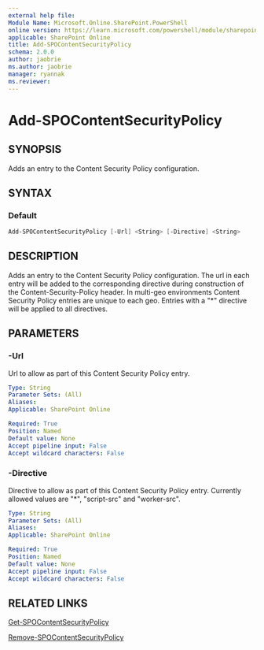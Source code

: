 ```yaml
---
external help file:
Module Name: Microsoft.Online.SharePoint.PowerShell
online version: https://learn.microsoft.com/powershell/module/sharepoint-online/add-spocontentsecuritypolicy
applicable: SharePoint Online
title: Add-SPOContentSecurityPolicy
schema: 2.0.0
author: jaobrie
ms.author: jaobrie
manager: ryannak
ms.reviewer:
---
```


# Add-SPOContentSecurityPolicy

## SYNOPSIS

Adds an entry to the Content Security Policy configuration.

## SYNTAX

### Default

```powershell
Add-SPOContentSecurityPolicy [-Url] <String> [-Directive] <String> 
```

## DESCRIPTION

Adds an entry to the Content Security Policy configuration. 
The url in each entry will be added to the corresponding directive during construction of the Content-Security-Policy header.
In multi-geo environments Content Security Policy entries are unique to each geo.
Entries with a "*" directive will be applied to all directives.

## PARAMETERS

### -Url

Url to allow as part of this Content Security Policy entry.

```yaml
Type: String
Parameter Sets: (All)
Aliases:
Applicable: SharePoint Online

Required: True
Position: Named
Default value: None
Accept pipeline input: False
Accept wildcard characters: False
```

### -Directive

Directive to allow as part of this Content Security Policy entry.
Currently allowed values are "*", "script-src" and "worker-src".

```yaml
Type: String
Parameter Sets: (All)
Aliases:
Applicable: SharePoint Online

Required: True
Position: Named
Default value: None
Accept pipeline input: False
Accept wildcard characters: False
```

## RELATED LINKS

[Get-SPOContentSecurityPolicy](Get-SPOContentSecurityPolicy.md)

[Remove-SPOContentSecurityPolicy](Remove-SPOContentSecurityPolicy.md)
